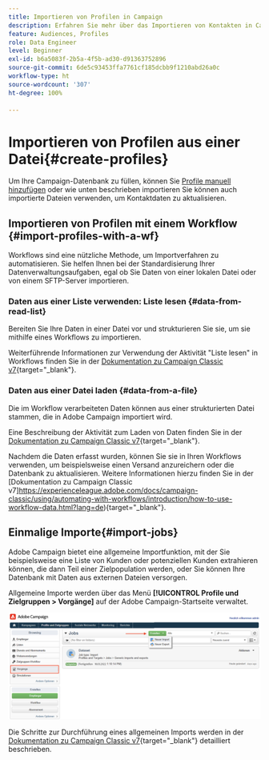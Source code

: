 ```yaml
---
title: Importieren von Profilen in Campaign
description: Erfahren Sie mehr über das Importieren von Kontakten in Campaign.
feature: Audiences, Profiles
role: Data Engineer
level: Beginner
exl-id: b6a5083f-2b5a-4f5b-ad30-d91363752896
source-git-commit: 6de5c93453ffa7761cf185dcbb9f1210abd26a0c
workflow-type: ht
source-wordcount: '307'
ht-degree: 100%

---
```


# Importieren von Profilen aus einer Datei{#create-profiles}

Um Ihre Campaign-Datenbank zu füllen, können Sie [Profile manuell hinzufügen](create-profiles.md) oder wie unten beschrieben importieren Sie können auch importierte Dateien verwenden, um Kontaktdaten zu aktualisieren.

## Importieren von Profilen mit einem Workflow {#import-profiles-with-a-wf}

Workflows sind eine nützliche Methode, um Importverfahren zu automatisieren. Sie helfen Ihnen bei der Standardisierung Ihrer Datenverwaltungsaufgaben, egal ob Sie Daten von einer lokalen Datei oder von einem SFTP-Server importieren.

### Daten aus einer Liste verwenden: Liste lesen {#data-from-read-list}

Bereiten Sie Ihre Daten in einer Datei vor und strukturieren Sie sie, um sie mithilfe eines Workflows zu importieren.

Weiterführende Informationen zur Verwendung der Aktivität &quot;Liste lesen&quot; in Workflows finden Sie in der [Dokumentation zu Campaign Classic v7](https://experienceleague.adobe.com/docs/campaign-classic/using/automating-with-workflows/targeting-activities/read-list.html?lang=de){target=&quot;_blank&quot;}.

### Daten aus einer Datei laden {#data-from-a-file}

Die im Workflow verarbeiteten Daten können aus einer strukturierten Datei stammen, die in Adobe Campaign importiert wird.

Eine Beschreibung der Aktivität zum Laden von Daten finden Sie in der [Dokumentation zu Campaign Classic v7](https://experienceleague.adobe.com/docs/campaign-classic/using/automating-with-workflows/action-activities/data-loading--file-.html?lang=de){target=&quot;_blank&quot;}.

Nachdem die Daten erfasst wurden, können Sie sie in Ihren Workflows verwenden, um beispielsweise einen Versand anzureichern oder die Datenbank zu aktualisieren. Weitere Informationen hierzu finden Sie in der [Dokumentation zu Campaign Classic v7]https://experienceleague.adobe.com/docs/campaign-classic/using/automating-with-workflows/introduction/how-to-use-workflow-data.html?lang=de){target=&quot;_blank&quot;}.

## Einmalige Importe{#import-jobs}

Adobe Campaign bietet eine allgemeine Importfunktion, mit der Sie beispielsweise eine Liste von Kunden oder potenziellen Kunden extrahieren können, die dann Teil einer Zielpopulation werden, oder Sie können Ihre Datenbank mit Daten aus externen Dateien versorgen.

Allgemeine Importe werden über das Menü **[!UICONTROL Profile und Zielgruppen > Vorgänge]** auf der Adobe Campaign-Startseite verwaltet.

![](assets/new-import-job.png)

Die Schritte zur Durchführung eines allgemeinen Imports werden in der [Dokumentation zu Campaign Classic v7](https://experienceleague.adobe.com/docs/campaign-classic/using/getting-started/importing-and-exporting-data/generic-imports-exports/about-generic-imports-exports.html?lang=de#getting-started){target=&quot;_blank&quot;} detailliert beschrieben.
